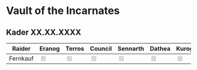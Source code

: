 # Vault of the Incarnates

## Kader XX.XX.XXXX

| Raider         | Eranog | Terros | Council | Sennarth | Dathea | Kurog | Diurna | Raszageth |
|----------------|--------|--------|---------|----------|--------|-------|--------|-----------|
| Fernkauf | <input type="checkbox" disabled checked /> | <input type="checkbox" disabled checked /> | <input type="checkbox" disabled checked /> | <input type="checkbox" disabled checked />  | <input type="checkbox" disabled checked />  | <input type="checkbox" disabled checked />  | <input type="checkbox" disabled checked />  | <input type="checkbox" disabled checked />  | 


